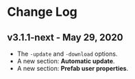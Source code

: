 # Change Log

## v3.1.1-next - May 29, 2020

* The `-update` and `-download` options.
* A new section: **Automatic update**.
* A new section: **Prefab user properties**.